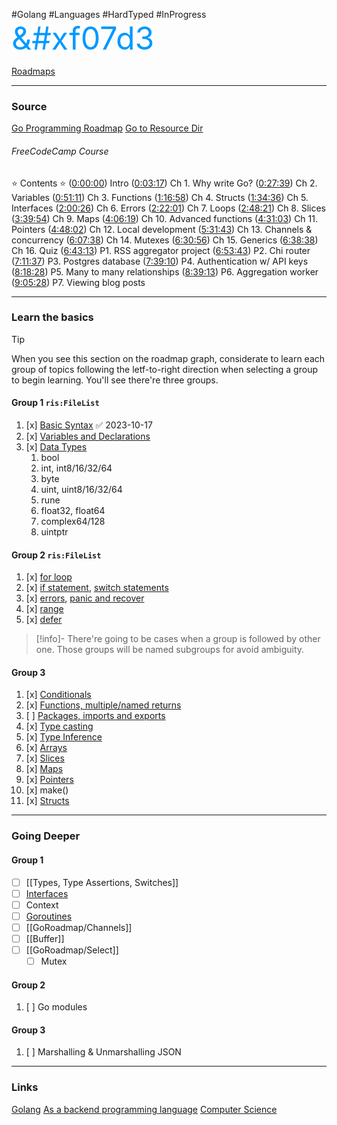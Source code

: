 #Golang #Languages #HardTyped #InProgress 
<font style="color:#0099ff;font-size:50px;"> &#xf07d3</font>

[Roadmaps](Roadmaps.md)

---
### Source

[Go Programming Roadmap](<file:///C:Users/paradox/Documents/Proyectos/CS/roadmaps/golang.pdf>)
[Go to Resource Dir](<file:///C:\Users\paradox\Documents\Proyectos\CS\programming\languages\golang>)


###### FreeCodeCamp Course
⭐️ Contents ⭐️ 
([0:00:00](https://www.youtube.com/watch?v=un6ZyFkqFKo&t=0s)) Intro 
([0:03:17](https://www.youtube.com/watch?v=un6ZyFkqFKo&t=197s)) Ch 1. Why write Go? 
([0:27:39](https://www.youtube.com/watch?v=un6ZyFkqFKo&t=1659s)) Ch 2. Variables 
([0:51:11](https://www.youtube.com/watch?v=un6ZyFkqFKo&t=3071s)) Ch 3. Functions 
([1:16:58](https://www.youtube.com/watch?v=un6ZyFkqFKo&t=4618s)) Ch 4. Structs 
([1:34:36](https://www.youtube.com/watch?v=un6ZyFkqFKo&t=5676s)) Ch 5. Interfaces 
([2:00:26](https://www.youtube.com/watch?v=un6ZyFkqFKo&t=7226s)) Ch 6. Errors 
([2:22:01](https://www.youtube.com/watch?v=un6ZyFkqFKo&t=8521s)) Ch 7. Loops 
([2:48:21](https://www.youtube.com/watch?v=un6ZyFkqFKo&t=10101s)) Ch 8. Slices 
([3:39:54](https://www.youtube.com/watch?v=un6ZyFkqFKo&t=13194s)) Ch 9. Maps 
([4:06:19](https://www.youtube.com/watch?v=un6ZyFkqFKo&t=14779s)) Ch 10. Advanced functions 
([4:31:03](https://www.youtube.com/watch?v=un6ZyFkqFKo&t=16263s)) Ch 11. Pointers 
([4:48:02](https://www.youtube.com/watch?v=un6ZyFkqFKo&t=17282s)) Ch 12. Local development 
([5:31:43](https://www.youtube.com/watch?v=un6ZyFkqFKo&t=19903s)) Ch 13. Channels & concurrency 
([6:07:38](https://www.youtube.com/watch?v=un6ZyFkqFKo&t=22058s)) Ch 14. Mutexes 
([6:30:56](https://www.youtube.com/watch?v=un6ZyFkqFKo&t=23456s)) Ch 15. Generics 
([6:38:38](https://www.youtube.com/watch?v=un6ZyFkqFKo&t=23918s)) Ch 16. Quiz 
([6:43:13](https://www.youtube.com/watch?v=un6ZyFkqFKo&t=24193s)) P1. RSS aggregator project 
([6:53:43](https://www.youtube.com/watch?v=un6ZyFkqFKo&t=24823s)) P2. Chi router 
([7:11:37](https://www.youtube.com/watch?v=un6ZyFkqFKo&t=25897s)) P3. Postgres database 
([7:39:10](https://www.youtube.com/watch?v=un6ZyFkqFKo&t=27550s)) P4. Authentication w/ API keys 
([8:18:28](https://www.youtube.com/watch?v=un6ZyFkqFKo&t=29908s)) P5. Many to many relationships 
([8:39:13](https://www.youtube.com/watch?v=un6ZyFkqFKo&t=31153s)) P6. Aggregation worker 
([9:05:28](https://www.youtube.com/watch?v=un6ZyFkqFKo&t=32728s)) P7. Viewing blog posts


---
### Learn the basics

>[!tip]
>When you see this section on the roadmap graph, considerate to learn each group of topics following the letf-to-right direction when selecting a group to begin learning. You'll see there're three groups.

#### Group 1  `ris:FileList`

1. [x] [Basic Syntax](Go%20Basic%20Syntax.md) ✅ 2023-10-17
2. [x] [Variables and Declarations](Variables%20and%20Declarations.md)
3. [x] [Data Types](Data%20Types.md)
	1. bool
	2. int, int8/16/32/64
	3. byte
	4. uint,  uint8/16/32/64
	5. rune
	6. float32, float64
	7. complex64/128
	8. uintptr

#### Group 2 `ris:FileList`
1. [x] [for loop](Go%20loops.md)
2. [x] [if statement](Go%20if%20statement.md), [switch statements](Go%20switch.md)
3. [x] [errors](Go%20errors.md), [panic and recover](Go%20panic%20and%20recover.md)
4. [x] [range](Go%20range.md)
5. [x] [defer](Go%20defer.md)

>[!info]-
>There're going to be cases when a group is followed by other one. Those groups will be named subgroups for avoid ambiguity.


#### Group 3
1. [x] [Conditionals](Go%20if%20statement.md)
2. [x] [Functions, multiple/named returns](Go%20functions.md)
3. [ ] [Packages, imports and exports](Packages.md)
4. [x] [Type casting](Data%20Types.md#Type%20conversions)
5. [x] [Type Inference](Variables%20and%20Declarations.md#Initialising%20a%20variable)
6. [x] [Arrays](Go%20Arrays.md)
7. [x] [Slices](Go%20slices.md)
8. [x] [Maps](Go%20Maps.md)
9. [x] [Pointers](Go%20Pointers.md)
10. [x] make()
11. [x] [Structs](Go%20structs.md)

---
### Going Deeper

#### Group 1
+ [ ] [[Types, Type Assertions, Switches]]
+ [ ] [Interfaces](Go%20interfaces.md)
+ [ ] Context
+ [ ] [Goroutines](Go%20routines.md)
+ [ ] [[GoRoadmap/Channels]]
+ [ ] [[Buffer]]
+ [ ] [[GoRoadmap/Select]]
	+ [ ] Mutex

#### Group 2
1. [ ] Go modules

#### Group 3
1. [ ] Marshalling & Unmarshalling JSON

---
### Links

[Golang](Roadmaps.md#golang<font%20style="color%200099ff;font-size%2050px;">%20&%20xf07d3</font>)
[As a backend programming language](Backend.md)
[Computer Science](Computer%20Science.md)